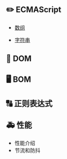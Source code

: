 ## :pencil2: ECMAScript

- [数组](https://github.com/huqiyao/StudyNotes/blob/master/src/ECMAScript/%E6%95%B0%E7%BB%84/index.md)

- [字符串](https://github.com/huqiyao/StudyNotes/blob/master/src/ECMAScript/%E5%AD%97%E7%AC%A6%E4%B8%B2/index.md)

##  :book: DOM



##  :desktop_computer: BOM




## :capital_abcd: 正则表达式



## :ambulance: 性能

- 性能介绍
- 节流和防抖





